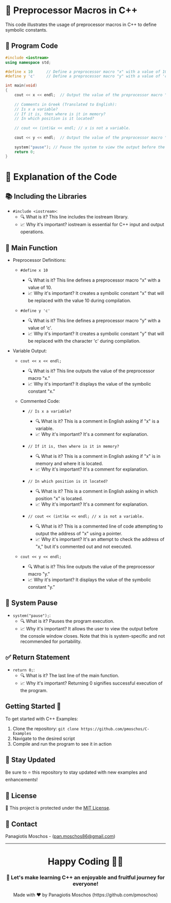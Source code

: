 # 🌟 Preprocessor Macros in C++
This code illustrates the usage of preprocessor macros in C++ to define symbolic constants.

## 📝 Program Code

```cpp
#include <iostream>
using namespace std;

#define x 10      // Define a preprocessor macro "x" with a value of 10
#define y 'c'     // Define a preprocessor macro "y" with a value of 'c'

int main(void)
{
    cout << x << endl;  // Output the value of the preprocessor macro "x"
    
    // Comments in Greek (Translated to English):
    // Is x a variable? 
    // If it is, then where is it in memory?
    // In which position is it located?
    
    // cout << (int)&x << endl; // x is not a variable.
    
    cout << y << endl;  // Output the value of the preprocessor macro "y"
    
    system("pause"); // Pause the system to view the output before the console closes
    return 0;
}
```

# 🧐 Explanation of the Code

## 📚 Including the Libraries
- `#include <iostream>`:
  - 🔍 What is it? This line includes the iostream library.
  - 📈 Why it's important? iostream is essential for C++ input and output operations.

## 🚀 Main Function
- Preprocessor Definitions:
  - `#define x 10`
    - 🔍 What is it? This line defines a preprocessor macro "x" with a value of 10.
    - 📈 Why it's important? It creates a symbolic constant "x" that will be replaced with the value 10 during compilation.

  - `#define y 'c'`
    - 🔍 What is it? This line defines a preprocessor macro "y" with a value of 'c'.
    - 📈 Why it's important? It creates a symbolic constant "y" that will be replaced with the character 'c' during compilation.

- Variable Output:
  - `cout << x << endl;`
    - 🔍 What is it? This line outputs the value of the preprocessor macro "x."
    - 📈 Why it's important? It displays the value of the symbolic constant "x."

  - Commented Code:
    - `// Is x a variable?`
      - 🔍 What is it? This is a comment in English asking if "x" is a variable.
      - 📈 Why it's important? It's a comment for explanation.

    - `// If it is, then where is it in memory?`
      - 🔍 What is it? This is a comment in English asking if "x" is in memory and where it is located.
      - 📈 Why it's important? It's a comment for explanation.

    - `// In which position is it located?`
      - 🔍 What is it? This is a comment in English asking in which position "x" is located.
      - 📈 Why it's important? It's a comment for explanation.

    - `// cout << (int)&x << endl; // x is not a variable.`
      - 🔍 What is it? This is a commented line of code attempting to output the address of "x" using a pointer.
      - 📈 Why it's important? It's an attempt to check the address of "x," but it's commented out and not executed.

  - `cout << y << endl;`
    - 🔍 What is it? This line outputs the value of the preprocessor macro "y."
    - 📈 Why it's important? It displays the value of the symbolic constant "y."

## 🛑 System Pause
- `system("pause");`:
  - 🔍 What is it? Pauses the program execution.
  - 📈 Why it's important? It allows the user to view the output before the console window closes. Note that this is system-specific and not recommended for portability.

## ✅ Return Statement
- `return 0;`:
  - 🔍 What is it? The last line of the main function.
  - 📈 Why it's important? Returning 0 signifies successful execution of the program.


## Getting Started 🚀
To get started with C++ Examples:
1. Clone the repository: `git clone https://github.com/pmoschos/C-Examples`
2. Navigate to the desired script
3. Compile and run the program to see it in action

## 📢 Stay Updated
Be sure to ⭐ this repository to stay updated with new examples and enhancements!

## 📜 License 
🔐 This project is protected under the [MIT License](https://mit-license.org/).

## 📧 Contact 
Panagiotis Moschos - (pan.moschos86@gmail.com)

---
<h1 align=center>Happy Coding 👨‍💻 </h1>

<h3 align=center>🎉 Let's make learning C++ an enjoyable and fruitful journey for everyone!</h3>  

<p align="center">
  Made with ❤️ by Panagiotis Moschos (https://github.com/pmoschos)
</p>